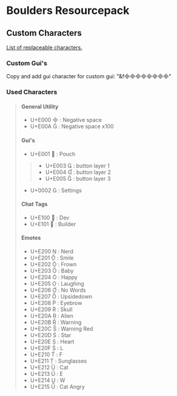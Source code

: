 # Boulders Resourcepack

## Custom Characters

[List of replaceable characters.](https://old.unicode-table.com/en/blocks/private-use-area/)

### Custom Gui's
Copy and add gui character for custom gui:
"&f"

### Used Characters
>
> #### General Utility
> - U+E000  : Negative space
> - U+E00A  : Negative space x100
>
> #### Gui's
> - U+E001  : Pouch
> > - U+E003  : button layer 1
> > - U+E004  : button layer 2
> > - U+E005  : button layer 3
>
> - U+0002  : Settings
>
> #### Chat Tags
> - U+E100  : Dev
> - U+E101  : Builder
>
> #### Emotes
> - U+E200  : Nerd
> - U+E201  : Smile
> - U+E202  : Frown
> - U+E203  : Baby
> - U+E204  : Happy
> - U+E205  : Laughing
> - U+E206  : No Words
> - U+E207  : Upsidedown
> - U+E208  : Eyebrow
> - U+E209  : Skull
> - U+E20A  : Alien
> - U+E20B  : Warning
> - U+E20C  : Warning Red
> - U+E20D  : Star
> - U+E20E  : Heart
> - U+E20F  : L
> - U+E210  : F
> - U+E211  : Sunglasses
> - U+E212  : Cat
> - U+E213  : E
> - U+E214  : W
> - U+E215  : Cat Angry